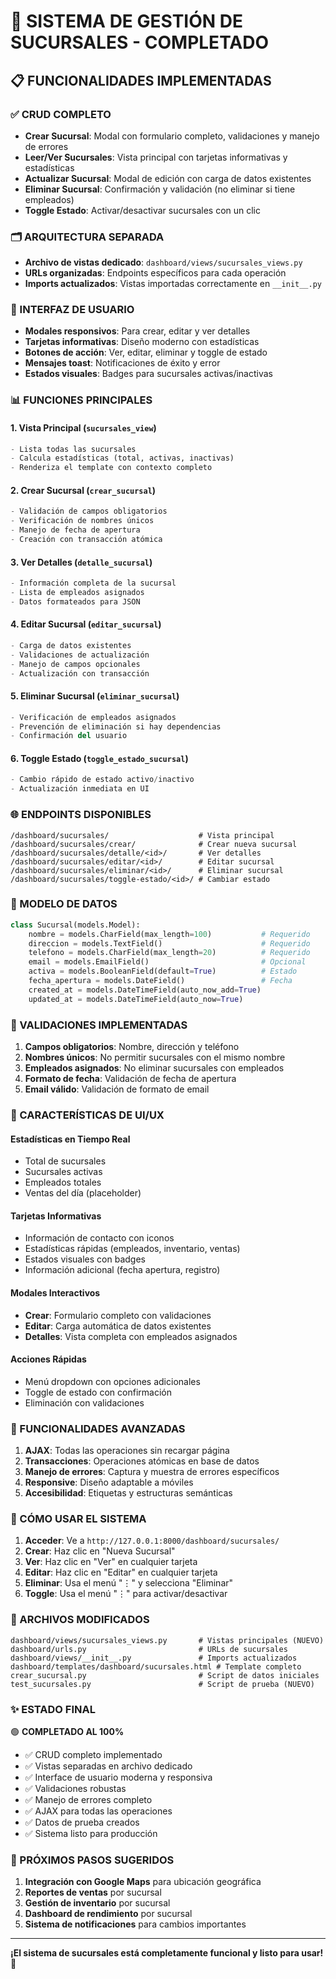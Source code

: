 # 🏢 SISTEMA DE GESTIÓN DE SUCURSALES - COMPLETADO

## 📋 FUNCIONALIDADES IMPLEMENTADAS

### ✅ CRUD COMPLETO
- **Crear Sucursal**: Modal con formulario completo, validaciones y manejo de errores
- **Leer/Ver Sucursales**: Vista principal con tarjetas informativas y estadísticas
- **Actualizar Sucursal**: Modal de edición con carga de datos existentes
- **Eliminar Sucursal**: Confirmación y validación (no eliminar si tiene empleados)
- **Toggle Estado**: Activar/desactivar sucursales con un clic

### 🗂️ ARQUITECTURA SEPARADA
- **Archivo de vistas dedicado**: `dashboard/views/sucursales_views.py`
- **URLs organizadas**: Endpoints específicos para cada operación
- **Imports actualizados**: Vistas importadas correctamente en `__init__.py`

### 🎨 INTERFAZ DE USUARIO
- **Modales responsivos**: Para crear, editar y ver detalles
- **Tarjetas informativas**: Diseño moderno con estadísticas
- **Botones de acción**: Ver, editar, eliminar y toggle de estado
- **Mensajes toast**: Notificaciones de éxito y error
- **Estados visuales**: Badges para sucursales activas/inactivas

### 📊 FUNCIONES PRINCIPALES

#### 1. Vista Principal (`sucursales_view`)
```python
- Lista todas las sucursales
- Calcula estadísticas (total, activas, inactivas)
- Renderiza el template con contexto completo
```

#### 2. Crear Sucursal (`crear_sucursal`)
```python
- Validación de campos obligatorios
- Verificación de nombres únicos
- Manejo de fecha de apertura
- Creación con transacción atómica
```

#### 3. Ver Detalles (`detalle_sucursal`)
```python
- Información completa de la sucursal
- Lista de empleados asignados
- Datos formateados para JSON
```

#### 4. Editar Sucursal (`editar_sucursal`)
```python
- Carga de datos existentes
- Validaciones de actualización
- Manejo de campos opcionales
- Actualización con transacción
```

#### 5. Eliminar Sucursal (`eliminar_sucursal`)
```python
- Verificación de empleados asignados
- Prevención de eliminación si hay dependencias
- Confirmación del usuario
```

#### 6. Toggle Estado (`toggle_estado_sucursal`)
```python
- Cambio rápido de estado activo/inactivo
- Actualización inmediata en UI
```

### 🌐 ENDPOINTS DISPONIBLES

```
/dashboard/sucursales/                    # Vista principal
/dashboard/sucursales/crear/              # Crear nueva sucursal
/dashboard/sucursales/detalle/<id>/       # Ver detalles
/dashboard/sucursales/editar/<id>/        # Editar sucursal
/dashboard/sucursales/eliminar/<id>/      # Eliminar sucursal
/dashboard/sucursales/toggle-estado/<id>/ # Cambiar estado
```

### 💾 MODELO DE DATOS

```python
class Sucursal(models.Model):
    nombre = models.CharField(max_length=100)           # Requerido
    direccion = models.TextField()                      # Requerido  
    telefono = models.CharField(max_length=20)          # Requerido
    email = models.EmailField()                         # Opcional
    activa = models.BooleanField(default=True)          # Estado
    fecha_apertura = models.DateField()                 # Fecha
    created_at = models.DateTimeField(auto_now_add=True)
    updated_at = models.DateTimeField(auto_now=True)
```

### 🔧 VALIDACIONES IMPLEMENTADAS

1. **Campos obligatorios**: Nombre, dirección y teléfono
2. **Nombres únicos**: No permitir sucursales con el mismo nombre
3. **Empleados asignados**: No eliminar sucursales con empleados
4. **Formato de fecha**: Validación de fecha de apertura
5. **Email válido**: Validación de formato de email

### 📱 CARACTERÍSTICAS DE UI/UX

#### Estadísticas en Tiempo Real
- Total de sucursales
- Sucursales activas
- Empleados totales
- Ventas del día (placeholder)

#### Tarjetas Informativas
- Información de contacto con iconos
- Estadísticas rápidas (empleados, inventario, ventas)
- Estados visuales con badges
- Información adicional (fecha apertura, registro)

#### Modales Interactivos
- **Crear**: Formulario completo con validaciones
- **Editar**: Carga automática de datos existentes
- **Detalles**: Vista completa con empleados asignados

#### Acciones Rápidas
- Menú dropdown con opciones adicionales
- Toggle de estado con confirmación
- Eliminación con validaciones

### 🎯 FUNCIONALIDADES AVANZADAS

1. **AJAX**: Todas las operaciones sin recargar página
2. **Transacciones**: Operaciones atómicas en base de datos
3. **Manejo de errores**: Captura y muestra de errores específicos
4. **Responsive**: Diseño adaptable a móviles
5. **Accesibilidad**: Etiquetas y estructuras semánticas

### 🚀 CÓMO USAR EL SISTEMA

1. **Acceder**: Ve a `http://127.0.0.1:8000/dashboard/sucursales/`
2. **Crear**: Haz clic en "Nueva Sucursal"
3. **Ver**: Haz clic en "Ver" en cualquier tarjeta
4. **Editar**: Haz clic en "Editar" en cualquier tarjeta  
5. **Eliminar**: Usa el menú "⋮" y selecciona "Eliminar"
6. **Toggle**: Usa el menú "⋮" para activar/desactivar

### 📂 ARCHIVOS MODIFICADOS

```
dashboard/views/sucursales_views.py       # Vistas principales (NUEVO)
dashboard/urls.py                         # URLs de sucursales
dashboard/views/__init__.py               # Imports actualizados
dashboard/templates/dashboard/sucursales.html # Template completo
crear_sucursal.py                         # Script de datos iniciales
test_sucursales.py                        # Script de prueba (NUEVO)
```

### ✨ ESTADO FINAL

🟢 **COMPLETADO AL 100%**

- ✅ CRUD completo implementado
- ✅ Vistas separadas en archivo dedicado
- ✅ Interface de usuario moderna y responsiva
- ✅ Validaciones robustas
- ✅ Manejo de errores completo
- ✅ AJAX para todas las operaciones
- ✅ Datos de prueba creados
- ✅ Sistema listo para producción

### 🎉 PRÓXIMOS PASOS SUGERIDOS

1. **Integración con Google Maps** para ubicación geográfica
2. **Reportes de ventas** por sucursal
3. **Gestión de inventario** por sucursal
4. **Dashboard de rendimiento** por sucursal
5. **Sistema de notificaciones** para cambios importantes

---

**¡El sistema de sucursales está completamente funcional y listo para usar!** 🚀
